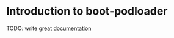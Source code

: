 # Introduction to boot-podloader

TODO: write [great documentation](http://jacobian.org/writing/great-documentation/what-to-write/)
